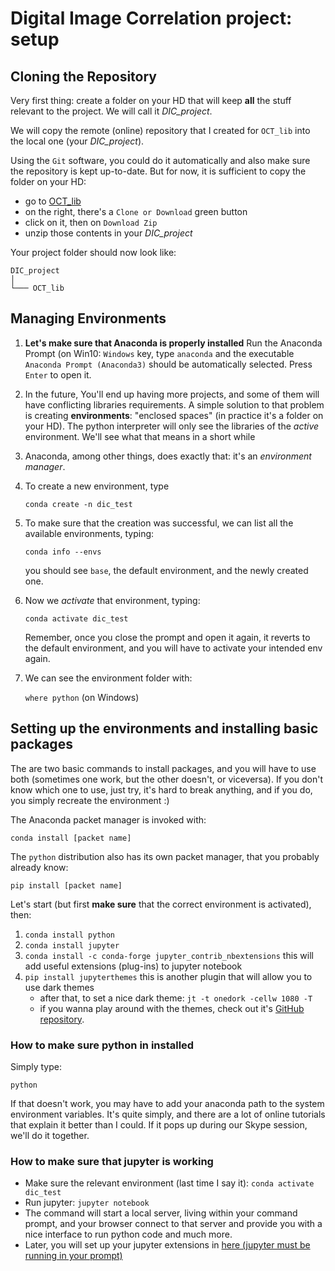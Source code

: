 # Digital Image Correlation project: setup

## Cloning the Repository 
Very first thing: create a folder on your HD that will keep **all** the stuff relevant to the project. We will call it *DIC_project*.

We will copy the remote (online) repository that I created for `OCT_lib` into the local one (your *DIC_project*).

Using the `Git` software, you could do it automatically and also make sure the repository is kept up-to-date. But for now, it is sufficient to copy the folder on your HD:
- go to [OCT_lib](https://github.com/LucaBartolini/OCT)
- on the right, there's a `Clone or Download` green button
- click on it, then on `Download Zip`
- unzip those contents in your *DIC_project*

Your project folder should now look like:
```
DIC_project
│   
└─── OCT_lib
```

## Managing Environments
1) **Let's make sure that Anaconda is properly installed**
Run the Anaconda Prompt (on Win10: `Windows` key, type `anaconda` and the executable  `Anaconda Prompt (Anaconda3)` should be automatically selected. Press `Enter`  to open it.


2) In the future, You'll end up having more projects, and some of them will have conflicting libraries requirements. A simple solution to that problem is creating **environments**: "enclosed spaces" (in practice it's a folder on your HD). The python interpreter will only see the libraries of the _active_ environment. We'll see what that means in a short while

3) Anaconda, among other things, does exactly that: it's an _environment manager_.

4) To create a new environment, type 

    `conda create -n dic_test`

5) To make sure that the creation was successful, we can list all the available environments, typing:
    
    `conda info --envs`

    you should see `base`, the default environment, and the newly created one.

6) Now we _activate_ that environment, typing:

    `conda activate dic_test`

    Remember, once you close the prompt and open it again, it reverts to the default environment, and you will have to activate your intended env again. 

7) We can see the environment folder with:

    `where python` (on Windows)

## Setting up the environments and installing basic packages
The are two basic commands to install packages, and you will have to use both (sometimes one work, but the other doesn't, or viceversa). If you don't know which one to use, just try, it's hard to break anything, and if you do, you simply recreate the environment :)

The Anaconda packet manager is invoked with:

`conda install [packet name]`

The `python` distribution also has its own packet manager, that you probably already know:

`pip install [packet name]`

Let's start (but first **make sure** that the correct environment is activated), then:

1) `conda install python`
2) `conda install jupyter`
3) `conda install -c conda-forge jupyter_contrib_nbextensions` this will add useful extensions (plug-ins) to jupyter notebook
4) `pip install jupyterthemes` this is another plugin that will allow you to use dark themes
   - after that, to set a nice dark theme: `jt -t onedork -cellw 1080 -T`
   - if you wanna play around with the themes, check out it's [GitHub repository](https://github.com/dunovank/jupyter-themes). 

### How to make sure python in installed
Simply type:

`python`

If that doesn't work, you may have to add your anaconda path to the system environment variables. It's quite simply, and there are a lot of online tutorials that explain it better than I could. If it pops up during our Skype session, we'll do it together.

### How to make sure that jupyter is working
- Make sure the relevant environment (last time I say it): `conda activate dic_test`
- Run jupyter: `jupyter notebook`
- The command will start a local server, living within your command prompt, and your browser connect to that server and provide you with a nice interface to run python code and much more. 
- Later, you will set up your jupyter extensions in [here (jupyter must be running in your prompt)](http://localhost:8888/tree#nbextensions_configurator)
